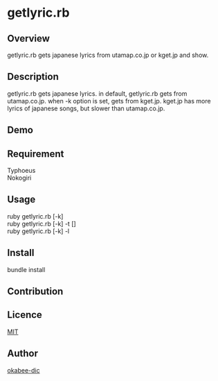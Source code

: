 getlyric.rb
====

## Overview
getlyric.rb gets japanese lyrics from utamap.co.jp or kget.jp and show.

## Description
getlyric.rb gets japanese lyrics.
in default, getlyric.rb gets from utamap.co.jp.
when -k option is set, gets from kget.jp.
kget.jp has more lyrics of japanese songs, but slower than utamap.co.jp.  

## Demo

## Requirement
Typhoeus  
Nokogiri

## Usage
ruby getlyric.rb [-k] <artistname> <songname>  
ruby getlyric.rb [-k] -t <songname> [<artistname>]  
ruby getlyric.rb [-k] -l <artistname>  

## Install
bundle install

## Contribution

## Licence

[MIT](https://github.com/tcnksm/tool/blob/master/LICENCE)

## Author

[okabee-dic](https://github.com/okabee-dic)

